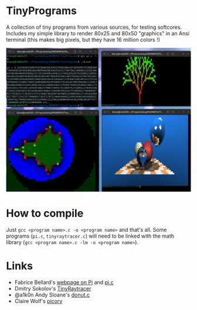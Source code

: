 # TinyPrograms
A collection of tiny programs from various sources, for testing softcores. Includes my simple library to
render 80x25 and 80x50 "graphics" in an Ansi terminal (this makes big pixels, but they have 16 million colors !)

![](Images/TinyPrograms.png)

# How to compile

Just `gcc <program name>.c -o <program name>` and that's all. Some programs (`pi.c`,
`tinyraytracer.c`) will need to be linked with the math library (`gcc
<program name>.c -lm -o <program name>`).

# Links
- Fabrice Bellard's [webpage on Pi](https://bellard.org/pi/) and [pi.c](https://bellard.org/pi/pi.c)
- Dmitry Sokolov's [TinyRaytracer](https://github.com/ssloy/tinyraytracer)
- @a1k0n Andy Sloane's [donut.c](https://gist.github.com/a1k0n/8ea6516b4946ab36348fb61703dc3194)
- Claire Wolf's [picorv](https://github.com/YosysHQ/picorv32)
